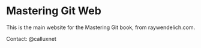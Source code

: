 # Mastering Git Web

This is the main website for the Mastering Git book, from raywendelich.com.

Contact: @calluxnet
